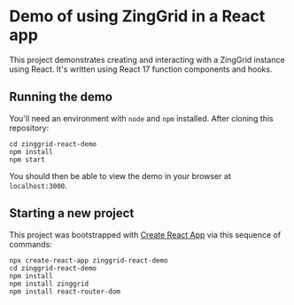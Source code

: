 # Demo of using ZingGrid in a React app

This project demonstrates creating and interacting with a ZingGrid instance using React.
It's written using React 17 function components and hooks.

## Running the demo

You'll need an environment with `node` and `npm` installed.
After cloning this repository:

```
cd zinggrid-react-demo
npm install
npm start
```

You should then be able to view the demo in your browser at `localhost:3000`.
## Starting a new project

This project was bootstrapped with [Create React App](https://github.com/facebook/create-react-app) via this sequence of commands:

```
npx create-react-app zinggrid-react-demo
cd zinggrid-react-demo
npm install
npm install zinggrid
npm install react-router-dom
```
